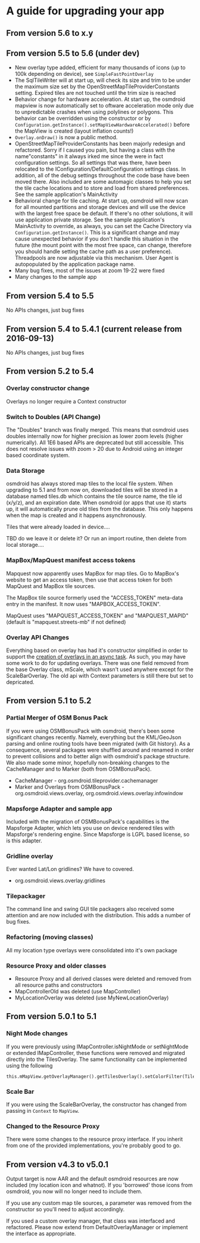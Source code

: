 # A guide for upgrading your app 

## From version 5.6 to x.y

## From version 5.5 to 5.6 (under dev)
 - New overlay type added, efficient for many thousands of icons (up to 100k depending on device), see `SimpleFastPointOverlay`
 - The SqlTileWriter will at start up, will check its size and trim to be under the maximum size set by the OpenStreetMapTileProviderConstants setting. Expired tiles are not touched until the trim size is reached
 - Behavior change for hardware acceleration. At start up, the osmdroid mapview is now automatically set to oftware acceleration mode only due to unpredictable crashes when using polylines or polygons. This behavior can be overridden using the constructor or by `Configuration.getInstance().setMapViewHardwareAccelerated()` before the MapView is created (layout inflation counts!)
 - `Overlay.onDraw()` is now a public method.
 - OpenStreetMapTileProviderConstants has been majorly redesign and refactored. Sorry if I caused you pain, but having a class with the name"constants" in it always irked me since the were in fact configuration settings. So all settings that was there, have been relocated to the IConfiguration/DefaultConfiguration settings class. In addition, all of the debug settings throughout the code base have been moved there. Also included are some automagic classes to help you set the tile cache locations and to store and load from shared preferences. See the sample application's MainActivity
 - Behavioral change for tile caching. At start up, osmdroid will now scan for all mounted partitions and storage devices and will use the device with the largest free space be default. If there's no other solutions, it will use application private storage. See the sample application's MainActivity to override, as always, you can set the Cache Directory via `Configuration.getInstance()`. This is a significant change and may cause unexpected behavior if you don't handle this situation in the future (the mount point with the most free space, can change, therefore you should handle setting the cache path as a user preference). Threadpools are now adjustable via this mechanism. User Agent is autopopulated by the application package name.
 - Many bug fixes, most of the issues at zoom 19-22 were fixed
 - Many changes to the sample app

## From version 5.4 to 5.5 
No APIs changes, just bug fixes

## From version 5.4 to 5.4.1 (current release from 2016-09-13)
No APIs changes, just bug fixes

## From version 5.2 to 5.4  

### Overlay constructor change
Overlays no longer require a Context constructor

### Switch to Doubles (API Change)

The "Doubles" branch was finally merged. This means that osmdroid uses doubles internally now for higher precision as lower zoom levels (higher numerically). All 1E6 based APIs are deprecated but still accessible. This does not resolve issues with zoom > 20 due to Android using an integer based coordinate system.

### Data Storage

osmdroid has always stored map tiles to the local file system. When upgrading to 5.1 and from now on, downloaded tiles will be stored in a database named tiles.db which contains the tile source name, the tile id (x/y/z), and an expiration date. When osmdroid (or apps that use it) starts up, it will automatically prune old tiles from the database. This only happens when the map is created and it happens asynchronously.

Tiles that were already loaded in device....

TBD do we leave it or delete it? Or run an import routine, then delete from local storage....

### MapBox/MapQuest manifest access tokens

Mapquest now apparently uses MapBox for map tiles. Go to MapBox's website to get an access token, then use that access token for both MapQuest and MapBox tile sources.

The MapBox tile source formerly used the "ACCESS_TOKEN" meta-data entry in the manifest. It now uses "MAPBOX_ACCESS_TOKEN". 

MapQuest uses "MAPQUEST_ACCESS_TOKEN" and "MAPQUEST_MAPID" (default is "mapquest.streets-mb" if not defined)

### Overlay API Changes
Everything based on overlay has had it's constructor simplified in order to support the [creation of overlays in an async task](https://github.com/osmdroid/osmdroid/pull/373). As such, you may have some work to do for updating overlays. There was one field removed from the base Overlay class, mScale, which wasn't used anywhere except for the ScaleBarOverlay. The old api with Context parameters is still there but set to depricated.

## From version 5.1 to 5.2

### Partial Merger of OSM Bonus Pack

If you were using OSMBonusPack with osmdroid, there's been some significant changes recently. Namely, everything but the KML/GeoJson parsing and online routing tools have been migrated (with Git history). As a consequence, several packages were shuffled around and renamed in order to prevent collisions and to better align with osmdroid's package structure. We also made some minor, hopefully non-breaking changes to the CacheManager and to Marker (both from OSMBonusPack).

* CacheManager - org.osmdroid.tileprovider.cachemanager
* Marker and Overlays from OSMBonusPack - org.osmdroid.views.overlay, org.osmdroid.views.overlay.infowindow

### Mapsforge Adapter and sample app

Included with the migration of OSMBonusPack's capabilities is the Mapsforge Adapter, which lets you use on device rendered tiles with Mapsforge's rendering engine. Since Mapsforge is LGPL based license, so is this adapter.
 
### Gridline overlay

Ever wanted Lat/Lon gridlines? We have to covered.

* org.osmdroid.views.overlay.gridlines

### Tilepackager

The command line and swing GUI tile packagers also received some attention and are now included with the distribution. This adds a number of bug fixes.

### Refactoring (moving classes)

All my location type overlays were consolidated into it's own package

### Resource Proxy and older classes

* Resource Proxy and all derived classes were deleted and removed from all resource paths and constructors
* MapControllerOld was deleted (use MapController)
* MyLocationOverlay was deleted (use MyNewLocationOverlay)

## From version 5.0.1 to 5.1

### Night Mode changes

If you were previously using IMapController.isNightMode or setNightMode or extended IMapController, these functions were removed and migrated directly into the TilesOverlay. The same functionality can be implemented using the following
````
this.mMapView.getOverlayManager().getTilesOverlay().setColorFilter(TilesOverlay.INVERT_COLORS);
````

### Scale Bar

If you were using the ScaleBarOverlay, the constructor has changed from passing in `Context` to `MapView`.


### Changed to the Resource Proxy

There were some changes to the resource proxy interface. If you inherit from one of the provided implementations, you're probably good to go.


## From version v4.3 to v5.0.1
Output target is now AAR and the default osmdroid resources are now included (my location icon and whatnot). If you 'borrowed' those icons from osmdroid, you now will no longer need to include them.

If you use any custom map tile sources, a parameter was removed from the constructor so you'll need to adjust accordingly.

If you used a custom overlay manager, that class was interfaced and refactored. Please now extend from DefaultOverlayManager or implement the interface as appropriate.